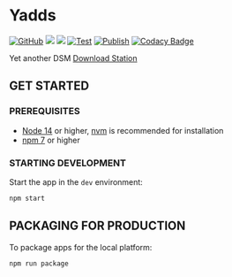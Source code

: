 # Yadds

[![GitHub](https://img.shields.io/github/license/shensven/Yadds)](./LICENSE)
[![](https://img.shields.io/github/package-json/dependency-version/shensven/Yadds/dev/electron)](./package.json)
[![](https://img.shields.io/github/package-json/dependency-version/shensven/Yadds/react)](./package.json)
[![Test](https://github.com/shensven/Yadds/actions/workflows/test.yml/badge.svg?branch=dev)](https://github.com/shensven/Yadds/actions/workflows/test.yml)
[![Publish](https://github.com/shensven/Yadds/actions/workflows/publish.yml/badge.svg?branch=main)](https://github.com/shensven/Yadds/actions/workflows/publish.yml)
[![Codacy Badge](https://api.codacy.com/project/badge/Grade/2c554add7a15405094f0433d1c903f41)](https://app.codacy.com/gh/shensven/Yadds?utm_source=github.com&utm_medium=referral&utm_content=shensven/Yadds&utm_campaign=Badge_Grade_Settings)

Yet another DSM [Download Station](https://www.synology.com/en-us/dsm/packages/DownloadStation)

## GET STARTED

### PREREQUISITES

- [Node 14](https://nodejs.org) or higher, [nvm](https://github.com/nvm-sh/nvm) is recommended for installation
- [npm 7](https://www.npmjs.com/package/npm) or higher

### STARTING DEVELOPMENT

Start the app in the `dev` environment:

```bash
npm start
```

## PACKAGING FOR PRODUCTION

To package apps for the local platform:

```bash
npm run package
```
